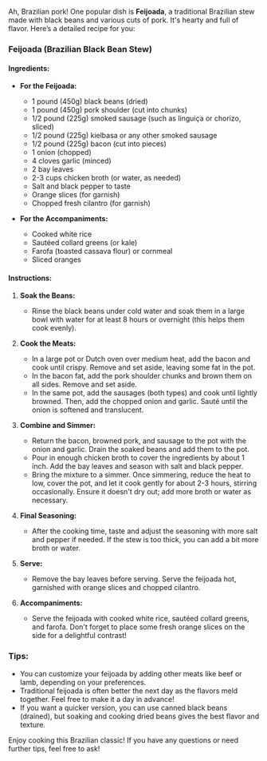 Ah, Brazilian pork! One popular dish is **Feijoada**, a traditional Brazilian stew made with black beans and various cuts of pork. It's hearty and full of flavor. Here’s a detailed recipe for you:

### Feijoada (Brazilian Black Bean Stew)

#### Ingredients:
- **For the Feijoada:**
  - 1 pound (450g) black beans (dried)
  - 1 pound (450g) pork shoulder (cut into chunks)
  - 1/2 pound (225g) smoked sausage (such as linguiça or chorizo, sliced)
  - 1/2 pound (225g) kielbasa or any other smoked sausage
  - 1/2 pound (225g) bacon (cut into pieces)
  - 1 onion (chopped)
  - 4 cloves garlic (minced)
  - 2 bay leaves
  - 2-3 cups chicken broth (or water, as needed)
  - Salt and black pepper to taste
  - Orange slices (for garnish)
  - Chopped fresh cilantro (for garnish)

- **For the Accompaniments:**
  - Cooked white rice
  - Sautéed collard greens (or kale)
  - Farofa (toasted cassava flour) or cornmeal
  - Sliced oranges
  
#### Instructions:

1. **Soak the Beans:**
   - Rinse the black beans under cold water and soak them in a large bowl with water for at least 8 hours or overnight (this helps them cook evenly).

2. **Cook the Meats:**
   - In a large pot or Dutch oven over medium heat, add the bacon and cook until crispy. Remove and set aside, leaving some fat in the pot.
   - In the bacon fat, add the pork shoulder chunks and brown them on all sides. Remove and set aside.
   - In the same pot, add the sausages (both types) and cook until lightly browned. Then, add the chopped onion and garlic. Sauté until the onion is softened and translucent.

3. **Combine and Simmer:**
   - Return the bacon, browned pork, and sausage to the pot with the onion and garlic. Drain the soaked beans and add them to the pot.
   - Pour in enough chicken broth to cover the ingredients by about 1 inch. Add the bay leaves and season with salt and black pepper.
   - Bring the mixture to a simmer. Once simmering, reduce the heat to low, cover the pot, and let it cook gently for about 2-3 hours, stirring occasionally. Ensure it doesn't dry out; add more broth or water as necessary.

4. **Final Seasoning:**
   - After the cooking time, taste and adjust the seasoning with more salt and pepper if needed. If the stew is too thick, you can add a bit more broth or water.

5. **Serve:**
   - Remove the bay leaves before serving. Serve the feijoada hot, garnished with orange slices and chopped cilantro. 

6. **Accompaniments:**
   - Serve the feijoada with cooked white rice, sautéed collard greens, and farofa. Don't forget to place some fresh orange slices on the side for a delightful contrast!

### Tips:
- You can customize your feijoada by adding other meats like beef or lamb, depending on your preferences.
- Traditional feijoada is often better the next day as the flavors meld together. Feel free to make it a day in advance!
- If you want a quicker version, you can use canned black beans (drained), but soaking and cooking dried beans gives the best flavor and texture.

Enjoy cooking this Brazilian classic! If you have any questions or need further tips, feel free to ask!